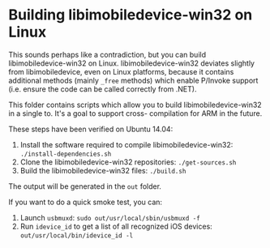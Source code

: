 # Building libimobiledevice-win32 on Linux

This sounds perhaps like a contradiction, but you can build libimobiledevice-win32 on Linux.
libimobiledevice-win32 deviates slightly from libimobiledevice, even on Linux platforms, because it contains additional
methods (mainly `_free`  methods) which enable P/Invoke support (i.e. ensure the code can be called correctly from .NET).

This folder contains scripts which allow you to build libimobiledevice-win32 in a single to. It's a goal to support cross-
compilation for ARM in the future.

These steps have been verified on Ubuntu 14.04:

1. Install the software required to compile libimobiledevice-win32: `./install-dependencies.sh`
2. Clone the libimobiledevice-win32 repositories: `./get-sources.sh`
3. Build the libimobiledevice-win32 files: `./build.sh` 

The output will be generated in the `out` folder.

If you want to do a quick smoke test, you can:

1. Launch `usbmuxd`: `sudo out/usr/local/sbin/usbmuxd -f`
2. Run `idevice_id` to get a list of all recognized iOS devices: `out/usr/local/bin/idevice_id -l` 
